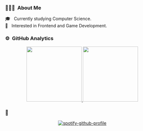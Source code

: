 ### 👨🏻‍💻 &nbsp;About Me
🎓 &nbsp; Currently studying Computer Science.\
🌱 &nbsp; Interested in Frontend and Game Development.

### ⚙️ &nbsp;GitHub Analytics

<p align="center">
<a href="https://github.com/Vicenthresh">
  <img height="180em" src="https://github-readme-stats-eight-theta.vercel.app/api?username=Vicenthresh&show_icons=true&theme=algolia&include_all_commits=true&count_private=true"/>
  <img height="180em" src="https://github-readme-stats-eight-theta.vercel.app/api/top-langs/?username=Vicenthresh&layout=compact&langs_count=8&theme=algolia"/>
</a>
</p>

### 🎵
<div align="center">
  
[![spotify-github-profile](https://spotify-github-profile.vercel.app/api/view?uid=12175674216&cover_image=true&theme=novatorem&bar_color=53b14f&bar_color_cover=true)](https://github.com/kittinan/spotify-github-profile)

 </div>
<!--
**Vicenthresh/Vicenthresh** is a ✨ _special_ ✨ repository because its `README.md` (this file) appears on your GitHub profile.

Here are some ideas to get you started:

- 🔭 I’m currently working on ...
- 🌱 I’m currently learning ...
- 👯 I’m looking to collaborate on ...
- 🤔 I’m looking for help with ...
- 💬 Ask me about ...
- 📫 How to reach me: ...
- 😄 Pronouns: ...
- ⚡ Fun fact: ...
-->
